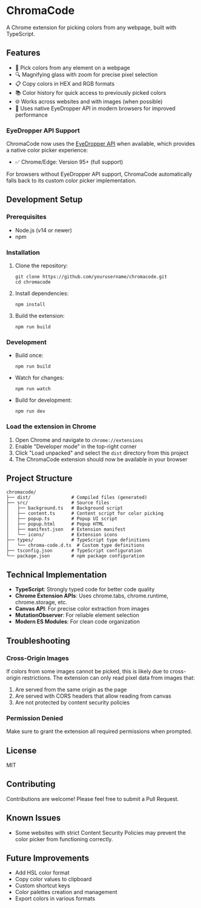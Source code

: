 # ChromaCode

A Chrome extension for picking colors from any webpage, built with TypeScript.

## Features

- 🎨 Pick colors from any element on a webpage
- 🔍 Magnifying glass with zoom for precise pixel selection
- 📋 Copy colors in HEX and RGB formats
- 📚 Color history for quick access to previously picked colors
- 🌐 Works across websites and with images (when possible)
- 🚀 Uses native EyeDropper API in modern browsers for improved performance

### EyeDropper API Support

ChromaCode now uses the [EyeDropper API](https://developer.mozilla.org/en-US/docs/Web/API/EyeDropper) when available, which provides a native color picker experience:

- ✅ Chrome/Edge: Version 95+ (full support)

For browsers without EyeDropper API support, ChromaCode automatically falls back to its custom color picker implementation.

## Development Setup

### Prerequisites

- Node.js (v14 or newer)
- npm

### Installation

1. Clone the repository:
   ```
   git clone https://github.com/yourusername/chromacode.git
   cd chromacode
   ```

2. Install dependencies:
   ```
   npm install
   ```

3. Build the extension:
   ```
   npm run build
   ```

### Development

- Build once:
  ```
  npm run build
  ```

- Watch for changes:
  ```
  npm run watch
  ```

- Build for development:
  ```
  npm run dev
  ```

### Load the extension in Chrome

1. Open Chrome and navigate to `chrome://extensions`
2. Enable "Developer mode" in the top-right corner
3. Click "Load unpacked" and select the `dist` directory from this project
4. The ChromaCode extension should now be available in your browser

## Project Structure

```
chromacode/
├── dist/               # Compiled files (generated)
├── src/                # Source files
│   ├── background.ts   # Background script
│   ├── content.ts      # Content script for color picking
│   ├── popup.ts        # Popup UI script
│   ├── popup.html      # Popup HTML
│   ├── manifest.json   # Extension manifest
│   └── icons/          # Extension icons
├── types/              # TypeScript type definitions
│   └── chroma-code.d.ts  # Custom type definitions
├── tsconfig.json       # TypeScript configuration
└── package.json        # npm package configuration
```

## Technical Implementation

- **TypeScript**: Strongly typed code for better code quality
- **Chrome Extension APIs**: Uses chrome.tabs, chrome.runtime, chrome.storage, etc.
- **Canvas API**: For precise color extraction from images
- **MutationObserver**: For reliable element selection
- **Modern ES Modules**: For clean code organization

## Troubleshooting

### Cross-Origin Images

If colors from some images cannot be picked, this is likely due to cross-origin restrictions. The extension can only read pixel data from images that:

1. Are served from the same origin as the page
2. Are served with CORS headers that allow reading from canvas
3. Are not protected by content security policies

### Permission Denied

Make sure to grant the extension all required permissions when prompted.

## License

MIT

## Contributing

Contributions are welcome! Please feel free to submit a Pull Request.

## Known Issues

- Some websites with strict Content Security Policies may prevent the color picker from functioning correctly.

## Future Improvements

- Add HSL color format
- Copy color values to clipboard
- Custom shortcut keys
- Color palettes creation and management
- Export colors in various formats
